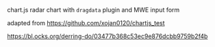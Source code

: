chart.js radar chart with `dragdata` plugin and MWE input form

adapted from https://github.com/xojan0120/chartjs_test

https://bl.ocks.org/derring-do/03477b368c53ec9e876dcbb9759b2f4b
